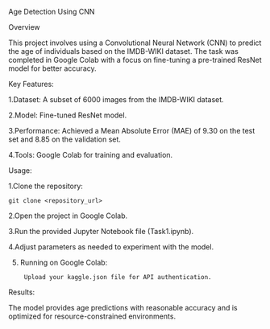 Age Detection Using CNN

Overview

This project involves using a Convolutional Neural Network (CNN) to predict the age of individuals based on the IMDB-WIKI dataset. The task was completed in Google Colab with a focus on fine-tuning a pre-trained ResNet model for better accuracy.

Key Features:

1.Dataset: A subset of 6000 images from the IMDB-WIKI dataset.

2.Model: Fine-tuned ResNet model.

3.Performance: Achieved a Mean Absolute Error (MAE) of 9.30 on the test set and 8.85 on the validation set.

4.Tools: Google Colab for training and evaluation.

Usage:

1.Clone the repository:

    git clone <repository_url>

2.Open the project in Google Colab.

3.Run the provided Jupyter Notebook file (Task1.ipynb).

4.Adjust parameters as needed to experiment with the model.

5. Running on Google Colab:

        Upload your kaggle.json file for API authentication.

Results:

The model provides age predictions with reasonable accuracy and is optimized for resource-constrained environments.
